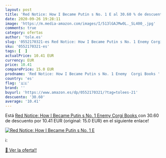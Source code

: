 ```yaml
---
layout: post
title: 'Red Notice: How I Became Putin s No. 1 E al 30.60 % de descuento'
date: 2020-09-26 19:28:11
image: 'https://m.media-amazon.com/images/I/513lGAJMw0L._SL400_.jpg'
comments: true
category: ofertas
author: 'tole.es'
slug: '0552170321-es Red Notice: How I Became Putin s No. 1 Enemy Corgi Books'
sku: '0552170321-es'
tags: [  ]
actualPrice: 10.41 EUR
currency: EUR
price: 10.41
comparePrice: 15.0 EUR
prodname: 'Red Notice: How I Became Putin s No. 1 Enemy  Corgi Books '
country: 'es'
flag: '🇪🇸'
brand: ''
buyurl: 'https://www.amazon.es/dp/0552170321/?tag=tolees-21'
descuento: '30.60'
average: '10.41'
---
```


Está [Red Notice: How I Became Putin s No. 1 Enemy  Corgi Books ](https://www.amazon.es/dp/0552170321/?tag=tolees-21) con 30.60 de descuento por 10.41 EUR (original: 15.0 EUR) en el siguiente enlace!

[![Red Notice: How I Became Putin s No. 1 E](https://m.media-amazon.com/images/I/513lGAJMw0L._SL400_.jpg)](https://www.amazon.es/dp/0552170321/?tag=tolees-21)

ℹ️:


[🛒 Ver la oferta!!](https://www.amazon.es/dp/0552170321/?tag=tolees-21)
